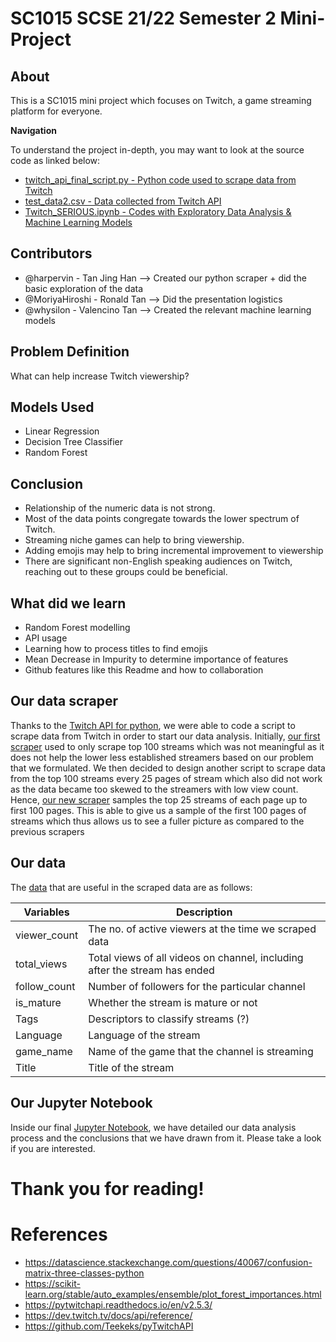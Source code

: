 # SC1015 SCSE 21/22 Semester 2 Mini-Project

## About

This is a SC1015 mini project which focuses on Twitch, a game streaming platform for everyone.

**Navigation**

To understand the project in-depth, you may want to look at the source code as linked below: 
  - [twitch_api_final_script.py - Python code used to scrape data from Twitch](https://github.com/whysilon/SC1015proj/edit/main/README.md#our-data-scraper)
  - [test_data2.csv - Data collected from Twitch API](https://github.com/whysilon/SC1015proj/edit/main/README.md#our-data)
  - [Twitch_SERIOUS.ipynb - Codes with Exploratory Data Analysis & Machine Learning Models](https://github.com/whysilon/SC1015proj/edit/main/README.md#our-jupyter-notebook)

## Contributors
  - @harpervin - Tan Jing Han --> Created our python scraper + did the basic exploration of the data
  - @MoriyaHiroshi - Ronald Tan --> Did the presentation logistics
  - @whysilon - Valencino Tan --> Created the relevant machine learning models

## Problem Definition
What can help increase Twitch viewership?

## Models Used
  - Linear Regression
  - Decision Tree Classifier
  - Random Forest

## Conclusion
  - Relationship of the numeric data is not strong. 
  - Most of the data points congregate towards the lower spectrum of Twitch.
  - Streaming niche games can help to bring viewership.
  - Adding emojis may help to bring incremental improvement to viewership
  - There are significant non-English speaking audiences on Twitch, reaching out to these groups could be beneficial.

## What did we learn
  - Random Forest modelling
  - API usage
  - Learning how to process titles to find emojis
  - Mean Decrease in Impurity to determine importance of features
  - Github features like this Readme and how to collaboration

## Our data scraper

Thanks to the [Twitch API for python](https://github.com/Teekeks/pyTwitchAPI), we were able to code a script to scrape data from Twitch in order to start our data analysis. Initially, [our first scraper](./data_scrapers/twitch_api.py) used to only scrape top 100 streams which was not meaningful as it does not help the lower less established streamers based on our problem that we formulated. We then decided to design another script to scrape data from the top 100 streams every 25 pages of stream which also did not work as the data became too skewed to the streamers with low view count. Hence, [our new scraper](./data_scrapers/twitch_api_final_script.py) samples the top 25 streams of each page up to first 100 pages. This is able to give us a sample of the first 100 pages of streams which thus allows us to see a fuller picture as compared to the previous scrapers

## Our data

The [data](./twitch_data/test_data2.csv) that are useful in the scraped data are as follows:

| Variables | Description |
| --- | --- |
| viewer_count | The no. of active viewers at the time we scraped data |
| total_views | Total views of all videos on channel, including after the stream has ended |
| follow_count | Number of followers for the particular channel|
| is_mature | Whether the stream is mature or not |
| Tags | Descriptors to classify streams (?) |
| Language | Language of the stream |
| game_name | Name of the game that the channel is streaming |
| Title | Title of the stream |

## Our Jupyter Notebook
Inside our final [Jupyter Notebook](./Twitch_SERIOUS.ipynb), we have detailed our data analysis process and the conclusions that we have drawn from it. Please take a look if you are interested.

# Thank you for reading!

# References
  - https://datascience.stackexchange.com/questions/40067/confusion-matrix-three-classes-python
  - https://scikit-learn.org/stable/auto_examples/ensemble/plot_forest_importances.html
  - https://pytwitchapi.readthedocs.io/en/v2.5.3/
  - https://dev.twitch.tv/docs/api/reference/
  - https://github.com/Teekeks/pyTwitchAPI

